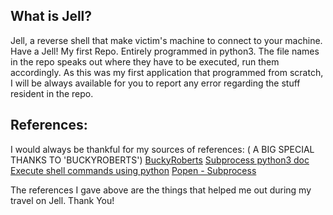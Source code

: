 ## What is Jell?
Jell, a reverse shell that make victim's machine to connect to your machine. Have a Jell!
My first Repo.
Entirely programmed in python3.
The file names in the repo speaks out where they have to be executed, run them accordingly.
As this was my first application that programmed from scratch, I will be always available for you to report any error regarding the stuff
resident in the repo.

## References:
I would always be thankful for my sources of references: ( A BIG SPECIAL THANKS TO 'BUCKYROBERTS')
[BuckyRoberts](https://github.com/buckyroberts/)
[Subprocess python3 doc](https://docs.python.org/3/library/subprocess.html)
[Execute shell commands using python](https://unix.stackexchange.com/questions/238180/execute-shell-commands-in-python)
[Popen - Subprocess](https://www.pythonforbeginners.com/os/subprocess-for-system-administrators)

The references I gave above are the things that helped me out during my travel on Jell.
Thank You!
